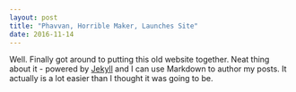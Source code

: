 ```yaml
---
layout: post
title: "Phavvan, Horrible Maker, Launches Site"
date: 2016-11-14
---
```


Well. Finally got around to putting this old website together. Neat thing about it - powered by [Jekyll](http://jekyllrb.com) and I can use Markdown to author my posts. It actually is a lot easier than I thought it was going to be.
